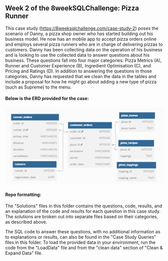 ## Week 2 of the 8weekSQLChallenge: Pizza Runner

This case study (https://8weeksqlchallenge.com/case-study-2) poses the scenario of Danny, a pizza shop owner who has started building out his business model. He now has an mobile app to accept pizza orders online and employs several pizza runners who are in charge of delivering pizzas to customers. Danny has been collecting data on the operation of his business and is looking to use the collected data to answer questions about his business. These questions fall into four major categories: Pizza Metrics (A), Runner and Customer Experience (B), Ingredient Optimisation (C), and Pricing and Ratings (D). In addition to answering the questions in those categories, Danny has requested that we clean the data in the tables and include a proposal for how he might go about adding a new type of pizza (such as Supreme) to the menu. 



#### Below is the ERD provided for the case:

![Image](https://github.com/bellyrose831/8weeksqlchallenge/blob/bf6ea6397fe5068d3f435732628047ed9fc7c040/Week%202%3A%20Pizza%20Runner/erd.png)

#### Repo formatting:
The "Solutions" files in this folder contains the questions, code, results, and an explanation of the code and results for each question in this case study. The solutions are broken out into separate files based on their categories, as described above.

The SQL code to answer these questions, with no additional information as to explanations or results, can also be found in the "Case Study Queries" files in this folder. To load the provided data in your environment, run the code from the "LoadData" file and from the "clean data" section of "Clean & Expand Data" file.
